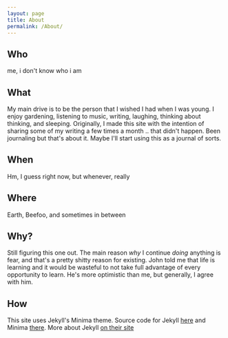 ```yaml
---
layout: page
title: About
permalink: /About/
---
```

## Who
me, i don't know who i am

## What
My main drive is to be the person that I wished I had when I was young. I enjoy gardening, listening to music, writing, laughing, thinking about thinking, and sleeping. Originally, I made this site with the intention of sharing some of my writing a few times a month .. that didn't happen. Been journaling but that's about it. Maybe I'll start using this as a journal of sorts.

## When
Hm, I guess right now, but whenever, really

## Where
Earth, Beefoo, and sometimes in between

## Why?
Still figuring this one out. The main reason _why_ I continue _doing_ anything is fear, and that's a pretty shitty reason for existing. John told me that life is learning and it would be wasteful to not take full advantage of every opportunity to learn. He's more optimistic than me, but generally, I agree with him. 

## How 
This site uses Jekyll's Minima theme. Source code for Jekyll [here](https://github.com/jekyll/jekyll) and Minima [there](https://github.com/minima/minima).  More about Jekyll [on their site](https://jekyllrb.com/)



